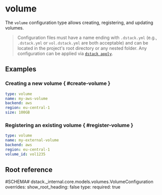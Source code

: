 # volume

The `volume` configuration type allows creating, registering, and updating volumes.

> Configuration files must have a name ending with `.dstack.yml` (e.g., `.dstack.yml` or `vol.dstack.yml` are both acceptable)
> and can be located in the project's root directory or any nested folder.
> Any configuration can be applied via [`dstack apply`](../cli/index.md#dstack-apply).

## Examples

### Creating a new volume { #create-volume }

<div editor-title="vol.dstack.yml"> 

```yaml
type: volume
name: my-aws-volume
backend: aws
region: eu-central-1
size: 100GB
```

</div>

### Registering an existing volume { #register-volume }

<div editor-title="ext-vol.dstack.yml"> 
    
```yaml
type: volume
name: my-external-volume
backend: aws
region: eu-central-1
volume_id: vol1235
```

</div>


## Root reference

#SCHEMA# dstack._internal.core.models.volumes.VolumeConfiguration
    overrides:
      show_root_heading: false
      type:
        required: true
